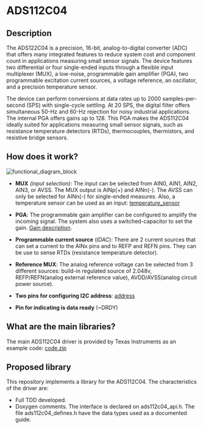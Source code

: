 # ADS112C04  

## Description 
The ADS122C04 is a precision, 16-bit, analog-to-digital converter (ADC) that offers many integrated features to reduce system cost and component count in applications measuring small sensor signals. The device features two differential or four single-ended inputs through a flexible input multiplexer (MUX), a low-noise, programmable gain amplifier (PGA), two programmable excitation current sources, a voltage reference, an oscillator, and a precision temperature sensor.  

The device can perform conversions at data rates up to 2000 samples-per-second (SPS) with single-cycle settling. At 20 SPS, the digital filter offers simultaneous 50-Hz and 60-Hz rejection for noisy industrial applications. The internal PGA offers gains up to 128. This PGA makes the ADS112C04 ideally suited for applications measuring small sensor signals, such as resistance temperature detectors (RTDs), thermocouples, thermistors, and resistive bridge sensors. 

## How does it work?
![functional_diagram_block](https://user-images.githubusercontent.com/72839552/151069685-0ab7d038-0e03-4c45-b663-1d20fb2735c6.JPG)  
 - **MUX** *(input selection)*: The input can be selected from AIN0, AIN1, AIN2, AIN3, or AVSS. The MUX output is AINp(+) and AINn(-). The AVSS can only be selected for AINn(-) for single-ended measures.  Also, a temperature sensor can be used as an input: [temperature_sensor](https://user-images.githubusercontent.com/72839552/151074039-c37bb740-a61c-4d7f-b767-b82d83fcb35c.JPG)

 - **PGA**: The programmable gain amplifier can be configured to amplify the incoming signal. The system also uses a switched-capacitor to set the gain. [Gain description](https://user-images.githubusercontent.com/72839552/151073672-82be4148-f497-4c45-9524-05cfa7692905.JPG).  
 
 - **Programmable current source** (*IDAC*): There are 2 current sources that can set a current to the AINx pins and to REFP and REFN pins. They can be use to sense RTDs (resistance temperature detector).  

 - **Reference MUX**: The analog reference voltage can be selected from 3 different sources: build-in regulated source of 2.048v, REFP/REFN(analog external reference value), AVDD/AVSS(analog circuit power source).

 - **Two pins for configuring I2C address**: [address](https://user-images.githubusercontent.com/72839552/151076076-6c353bac-b2a4-471f-b377-95c38b8e0339.JPG)

 - **Pin for indicating is data ready** (~DRDY)
  
## What are the main libraries?  
The main ADS112C04 driver is provided by Texas Instruments as an example code:  [code.zip](https://github.com/aralce/ADS112C04/files/7937650/sbam381.zip)  

## Proposed library
This repository implements a library for the ADS112C04. The characteristics of the driver are:
- Full TDD developed.
- Doxygen comments.
The interface is declared on ads112c04_api.h.
The file ads112c04_defines.h have the data types used as a documented guide.
